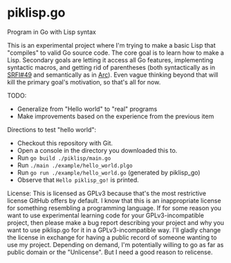 # piklisp.go
Program in Go with Lisp syntax

This is an experimental project where I'm trying to make a basic Lisp that "compiles" to valid Go source code. The core goal is to learn how to make a Lisp. Secondary goals are letting it access all Go features, implementing syntactic macros, and getting rid of parentheses (both syntactically as in [SRFI#49](http://srfi.schemers.org/srfi-49/srfi-49.html) and semantically as in [Arc](http://www.arclanguage.org)). Even vague thinking beyond that will kill the primary goal's motivation, so that's all for now.

TODO:
* Generalize from "Hello world" to "real" programs
* Make improvements based on the experience from the previous item

Directions to test "hello world":
* Checkout this repository with Git.
* Open a console in the directory you downloaded this to.
* Run `go build ./piklisp/main.go`
* Run `./main ./example/hello_world.plgo`
* Run `go run ./example/hello_world.go` (generated by piklisp_go)
* Observe that `Hello piklisp_go!` is printed.

License:
This is licensed as GPLv3 because that's the most restrictive license GitHub offers by default. I know that this is an inappropriate license for something resembling a programming language. If for some reason you want to use experimental learning code for your GPLv3-incompatible project, then please make a bug report describing your project and why you want to use piklisp.go for it in a GPLv3-incompatible way. I'll gladly change the license in exchange for having a public record of someone wanting to use my project. Depending on demand, I'm potentially willing to go as far as public domain or the "Unlicense". But I need a good reason to relicense.
